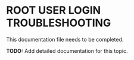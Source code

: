 # ROOT USER LOGIN TROUBLESHOOTING

This documentation file needs to be completed.

**TODO:** Add detailed documentation for this topic.
